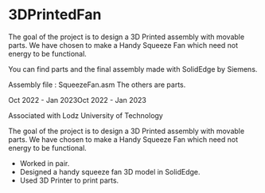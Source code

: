 # 3DPrintedFan
The goal of the project is to design a 3D Printed assembly with movable parts. 
We have chosen to make a Handy Squeeze Fan which need not energy to be functional.

You can find parts and the final assembly made with SolidEdge by Siemens.

Assembly file : SqueezeFan.asm
The others are parts.

Oct 2022 - Jan 2023Oct 2022 - Jan 2023

Associated with Lodz University of Technology

The goal of the project is to design a 3D Printed assembly with movable parts. We have chosen to make a Handy Squeeze Fan which need not energy to be functional.
- Worked in pair.
- Designed a handy squeeze fan 3D model in SolidEdge.
- Used 3D Printer to print parts.
